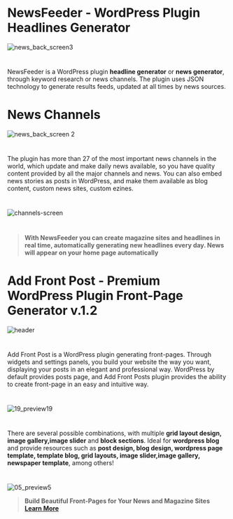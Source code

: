 # NewsFeeder - WordPress Plugin Headlines Generator


![news_back_screen3](https://user-images.githubusercontent.com/20075622/94387140-a2179300-011f-11eb-9d76-899b93128b2e.png)

#
NewsFeeder is a WordPress plugin **headline generator** or **news generator**, through keyword research or news channels. The plugin uses JSON technology to generate results feeds, updated at all times by news sources.

#

# News Channels


![news_back_screen 2](https://user-images.githubusercontent.com/20075622/94384541-38948600-0119-11eb-9371-0edbdd88ffff.png)

#

The plugin has more than 27 of the most important news channels in the world, which update and make daily news available, so you have quality content provided by all the major channels and news. You can also embed news stories as posts in WordPress, and make them available as blog content, custom news sites, custom ezines.

#

![channels-screen](https://user-images.githubusercontent.com/20075622/94385144-b73df300-011a-11eb-807d-a40fbe8727bb.png)

#

> **With NewsFeeder you can create magazine sites and headlines in real time, automatically generating new headlines every day. News will appear on your home page automatically**


#


# Add Front Post - Premium WordPress Plugin Front-Page Generator v.1.2


![header](https://user-images.githubusercontent.com/20075622/94387305-266a1600-0120-11eb-8bcd-d9a0b4fb4a1c.png)

#
Add Front Post is a WordPress plugin generating front-pages. Through widgets and settings panels, you build your website the way you want, displaying your posts in an elegant and professional way. WordPress by default provides posts page, and Add Front Posts plugin provides the ability to create front-page in an easy and intuitive way.

#
![19_preview19](https://user-images.githubusercontent.com/20075622/94388015-308d1400-0122-11eb-98ea-688ad869f1a6.jpg)

#
There are several possible combinations, with multiple **grid layout design, image gallery,image slider** and **block sections**. Ideal for **wordpress blog** and provide resources such as **post design, blog design, wordpress page template, template blog, grid layouts, image slider,image gallery, newspaper template**, among others!

#
![05_preview5](https://user-images.githubusercontent.com/20075622/94388053-4f8ba600-0122-11eb-89bc-806af956687e.jpg)


>**Build Beautiful Front-Pages for Your News and Magazine Sites [Learn More](https://codecanyon.net/item/add-front-post-wordpress-plugin-frontpage-generator/21026084)**

